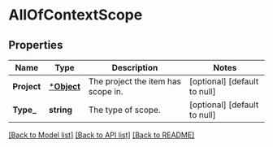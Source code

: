 # AllOfContextScope

## Properties
Name | Type | Description | Notes
------------ | ------------- | ------------- | -------------
**Project** | [***Object**](.md) | The project the item has scope in. | [optional] [default to null]
**Type_** | **string** | The type of scope. | [optional] [default to null]

[[Back to Model list]](../README.md#documentation-for-models) [[Back to API list]](../README.md#documentation-for-api-endpoints) [[Back to README]](../README.md)

